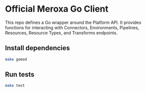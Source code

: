# Official Meroxa Go Client

This repo defines a Go wrapper around the Platform API. It provides functions for interacting with Connectors, Environments, Pipelines, Resources, Resource Types, and Transforms endpoints.

## Install dependencies

```bash
make gomod
```

## Run tests

```bash
make test
```
